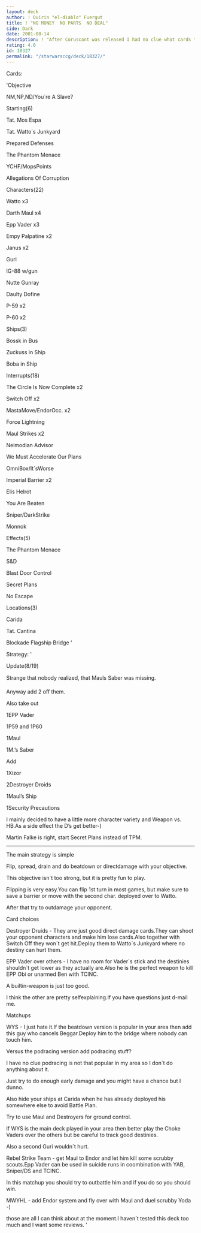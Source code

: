```yaml
---
layout: deck
author: ! Quirin "el-diablo" Fuergut
title: ! "NO MONEY  NO PARTS  NO DEAL"
side: Dark
date: 2001-08-14
description: ! "After Coruscant was released I had no clue what cards to play so I just tried this one."
rating: 4.0
id: 18327
permalink: "/starwarsccg/deck/18327/"
---
```

Cards: 

'Objective

NM,NP,ND/You´re A Slave?


Starting(6)

Tat. Mos Espa

Tat. Watto´s Junkyard

Prepared Defenses

The Phantom Menace

YCHF/MopsPoints

Allegations Of Corruption


Characters(22)

Watto x3

Darth Maul x4

Epp Vader x3

Empy Palpatine x2

Janus x2

Guri

IG-88 w/gun

Nutte Gunray

Daulty Dofine

P-59 x2

P-60 x2


Ships(3)

Bossk in Bus

Zuckuss in Ship

Boba in Ship


Interrupts(18)

The Circle Is Now Complete x2

Switch Off x2

MastaMove/EndorOcc. x2

Force Lightning

Maul Strikes x2

Neimodian Advisor

We Must Accelerate Our Plans

OmniBox/It´sWorse

Imperial Barrier x2

Elis Helrot

You Are Beaten

Sniper/DarkStrike

Monnok


Effects(5)

The Phantom Menace

S&D

Blast Door Control

Secret Plans

No Escape


Locations(3)

Carida

Tat. Cantina

Blockade Flagship Bridge '

Strategy: '

Update(8/19)


Strange that nobody realized, that Mauls Saber was missing.

Anyway add 2 off them.


Also take out  


1EPP Vader      

1P59 and 1P60

1Maul

1M.’s Saber   


Add


1Xizor

2Destroyer Droids

1Maul’s Ship

1Security Precautions


I mainly decided to have a little more character variety and Weapon vs. HB.As a side effect the D’s get better-)

Martin Falke is right, start Secret Plans instead of TPM.


------------------------------------------------------------

The main strategy is simple

Flip, spread, drain and do beatdown or directdamage with your objective.

This objective isn´t too strong, but it is pretty fun to play.

Flipping is very easy.You can flip 1st turn in most games, but make sure to save a barrier or move with the second char. deployed over to Watto.

After that try to outdamage your opponent.


Card choices


Destroyer Druids - They arre just good direct damage cards.They can shoot your opponent characters and make him lose cards.Also together with Switch Off they won´t get hit.Deploy them to Watto´s Junkyard where no destiny can hurt them.


EPP Vader over others - I have no room for Vader´s stick and the destinies shouldn´t get lower as they actually are.Also he is the perfect weapon to kill EPP Obi or unarmed Ben with TCINC.

A builtin-weapon is just too good.


I think the other are pretty selfexplaining.If you have questions just d-mail me.


Matchups


WYS - I just hate it.If the beatdown version is popular in your area then add this guy who cancels Beggar.Deploy him to the bridge where nobody can touch him.

Versus the podracing version add podracing stuff?

I have no clue podracing is not that popular in my area so I don´t do anything about it.

Just try to do enough early damage and you might have a chance but I dunno.

Also hide your ships at Carida when he has already deployed his somewhere else to avoid Battle Plan.

Try to use Maul and Destroyers for ground control.

If WYS is the main deck played in your area then better play the Choke Vaders over the others but be careful to track good destinies.

Also a second Guri wouldn´t hurt.


Rebel Strike Team - get Maul to Endor and let him kill some scrubby scouts.Epp Vader can be used in suicide runs in coombination with YAB, Sniper/DS and TCINC.

In this matchup you should try to outbattle him and if you do so you should win.


MWYHL - add Endor system and fly over with Maul and duel scrubby Yoda -)


those are all I can think about at the moment.I haven´t tested this deck too much and I want some reviews.    '
